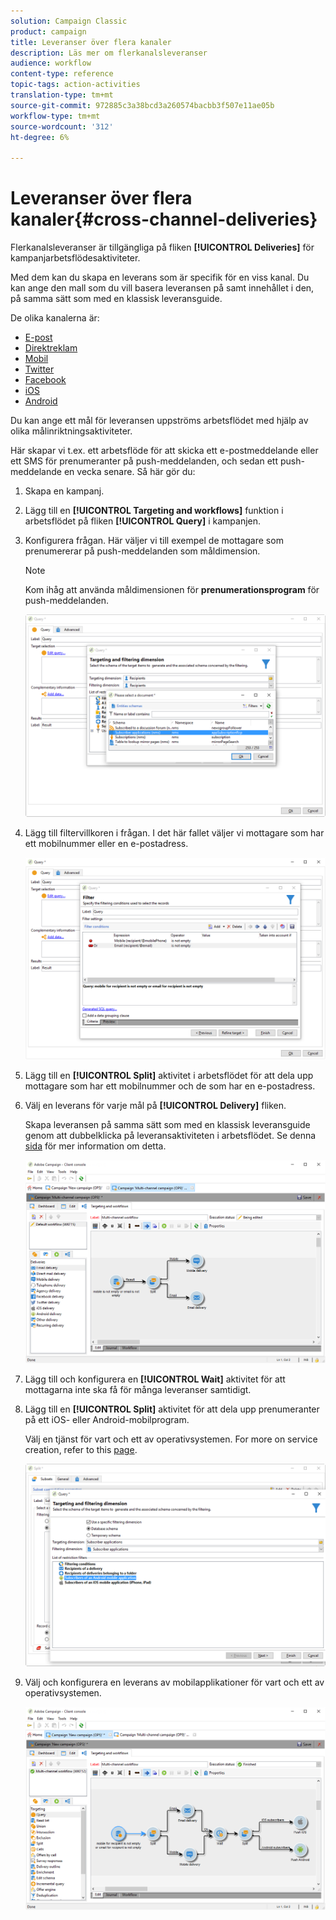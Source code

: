 ```yaml
---
solution: Campaign Classic
product: campaign
title: Leveranser över flera kanaler
description: Läs mer om flerkanalsleveranser
audience: workflow
content-type: reference
topic-tags: action-activities
translation-type: tm+mt
source-git-commit: 972885c3a38bcd3a260574bacbb3f507e11ae05b
workflow-type: tm+mt
source-wordcount: '312'
ht-degree: 6%

---
```



# Leveranser över flera kanaler{#cross-channel-deliveries}

Flerkanalsleveranser är tillgängliga på fliken **[!UICONTROL Deliveries]** för kampanjarbetsflödesaktiviteter.

Med dem kan du skapa en leverans som är specifik för en viss kanal. Du kan ange den mall som du vill basera leveransen på samt innehållet i den, på samma sätt som med en klassisk leveransguide.

De olika kanalerna är:

* [E-post](../../delivery/using/about-email-channel.md)
* [Direktreklam](../../delivery/using/about-direct-mail-channel.md)
* [Mobil](../../delivery/using/sms-channel.md)
* [Twitter](../../social/using/publishing-on-twitter.md)
* [Facebook](../../social/using/publishing-on-facebook.md)
* [iOS](../../delivery/using/creating-notifications.md#sending-notifications-on-ios)
* [Android](../../delivery/using/creating-notifications.md#sending-notifications-on-android)

Du kan ange ett mål för leveransen uppströms arbetsflödet med hjälp av olika målinriktningsaktiviteter.

Här skapar vi t.ex. ett arbetsflöde för att skicka ett e-postmeddelande eller ett SMS för prenumeranter på push-meddelanden, och sedan ett push-meddelande en vecka senare. Så här gör du:

1. Skapa en kampanj.
1. Lägg till en **[!UICONTROL Targeting and workflows]** funktion i arbetsflödet på fliken **[!UICONTROL Query]** i kampanjen.
1. Konfigurera frågan. Här väljer vi till exempel de mottagare som prenumererar på push-meddelanden som måldimension.

   >[!NOTE]
   >
   >Kom ihåg att använda måldimensionen för **prenumerationsprogram** för push-meddelanden.

   ![](assets/cross_channel_delivery_1.png)

1. Lägg till filtervillkoren i frågan. I det här fallet väljer vi mottagare som har ett mobilnummer eller en e-postadress.

   ![](assets/cross_channel_delivery_2.png)

1. Lägg till en **[!UICONTROL Split]** aktivitet i arbetsflödet för att dela upp mottagare som har ett mobilnummer och de som har en e-postadress.
1. Välj en leverans för varje mål på **[!UICONTROL Delivery]** fliken.

   Skapa leveransen på samma sätt som med en klassisk leveransguide genom att dubbelklicka på leveransaktiviteten i arbetsflödet. Se denna [sida](../../delivery/using/about-email-channel.md) för mer information om detta.

   ![](assets/cross_channel_delivery_3.png)

1. Lägg till och konfigurera en **[!UICONTROL Wait]** aktivitet för att mottagarna inte ska få för många leveranser samtidigt.
1. Lägg till en **[!UICONTROL Split]** aktivitet för att dela upp prenumeranter på ett iOS- eller Android-mobilprogram.

   Välj en tjänst för vart och ett av operativsystemen. For more on service creation, refer to this [page](../../delivery/using/configuring-the-mobile-application.md).

   ![](assets/cross_channel_delivery_4.png)

1. Välj och konfigurera en leverans av mobilapplikationer för vart och ett av operativsystemen.

   ![](assets/cross_channel_delivery_5.png)
